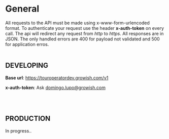 General
=======

All requests to the API must be made using x-www-form-urlencoded format.
To authenticate your request use the header **x-auth-token** on every call.
The api will redirect any request from *http* to *https*. All responses are in JSON.
The only handled errors are 400 for payload not validated and 500 for application erros.
<br />
<br />

DEVELOPING
----------------------
**Base url**: https://touroperatordev.growish.com/v1

**x-auth-token**: Ask domingo.lupo@growish.com

<br />
<br />

PRODUCTION
----------
In progress..